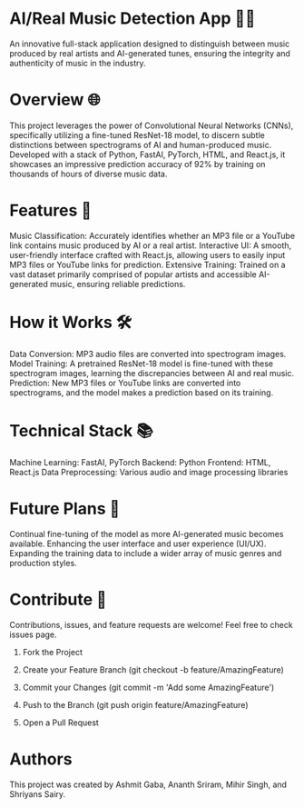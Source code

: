 # AI/Real Music Detection App 🎵🤖
An innovative full-stack application designed to distinguish between music produced by real artists and AI-generated tunes, ensuring the integrity and authenticity of music in the industry.

# Overview 🌐
This project leverages the power of Convolutional Neural Networks (CNNs), specifically utilizing a fine-tuned ResNet-18 model, to discern subtle distinctions between spectrograms of AI and human-produced music. Developed with a stack of Python, FastAI, PyTorch, HTML, and React.js, it showcases an impressive prediction accuracy of 92% by training on thousands of hours of diverse music data.

# Features 🎉
Music Classification: Accurately identifies whether an MP3 file or a YouTube link contains music produced by AI or a real artist.
Interactive UI: A smooth, user-friendly interface crafted with React.js, allowing users to easily input MP3 files or YouTube links for prediction.
Extensive Training: Trained on a vast dataset primarily comprised of popular artists and accessible AI-generated music, ensuring reliable predictions.

# How it Works 🛠️
Data Conversion: MP3 audio files are converted into spectrogram images.
Model Training: A pretrained ResNet-18 model is fine-tuned with these spectrogram images, learning the discrepancies between AI and real music.
Prediction: New MP3 files or YouTube links are converted into spectrograms, and the model makes a prediction based on its training.

# Technical Stack 📚
Machine Learning: FastAI, PyTorch
Backend: Python
Frontend: HTML, React.js
Data Preprocessing: Various audio and image processing libraries

# Future Plans 🚀
Continual fine-tuning of the model as more AI-generated music becomes available.
Enhancing the user interface and user experience (UI/UX).
Expanding the training data to include a wider array of music genres and production styles.

# Contribute 🤝
Contributions, issues, and feature requests are welcome! Feel free to check issues page.

1. Fork the Project
   
3. Create your Feature Branch (git checkout -b feature/AmazingFeature)
   
5. Commit your Changes (git commit -m 'Add some AmazingFeature')
   
7. Push to the Branch (git push origin feature/AmazingFeature)
   
9. Open a Pull Request

# Authors
This project was created by Ashmit Gaba, Ananth Sriram, Mihir Singh, and Shriyans Sairy.
